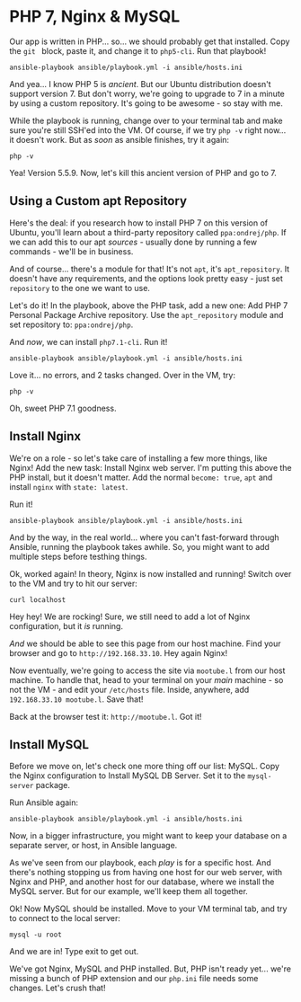 # PHP 7, Nginx & MySQL

Our app is written in PHP... so... we should probably get that installed. Copy the
`git ` block, paste it, and change it to `php5-cli`. Run that playbook!

```terminal
ansible-playbook ansible/playbook.yml -i ansible/hosts.ini
```

And yea... I know PHP 5 is *ancient*. But our Ubuntu distribution doesn't support
version 7. But don't worry, we're going to upgrade to 7 in a minute by using a custom
repository. It's going to be awesome - so stay with me.

While the playbook is running, change over to your terminal tab and make sure you're
still SSH'ed into the VM. Of course, if we try `php -v` right now... it doesn't
work. But as *soon* as ansible finishes, try it again:

```terminal
php -v
```

Yea! Version 5.5.9. Now, let's kill this ancient version of PHP and go to 7.

## Using a Custom apt Repository

Here's the deal: if you research how to install PHP 7 on this version of Ubuntu,
you'll learn about a third-party repository called `ppa:ondrej/php`. If we can add
this to our apt *sources* - usually done by running a few commands - we'll be in
business.

And of course... there's a module for that! It's not `apt`, it's `apt_repository`.
It doesn't have any requirements, and the options look pretty easy - just set
`repository` to the one we want to use.

Let's do it! In the playbook, above the PHP task, add a new one: Add PHP 7 Personal
Package Archive repository. Use the `apt_repository` module and set repository to:
`ppa:ondrej/php`.

And *now*, we can install `php7.1-cli`. Run it!

```terminal
ansible-playbook ansible/playbook.yml -i ansible/hosts.ini
```

Love it... no errors, and 2 tasks changed. Over in the VM, try:

```terminal
php -v
```

Oh, sweet PHP 7.1 goodness.

## Install Nginx

We're on a role - so let's take care of installing a few more things, like Nginx!
Add the new task: Install Nginx web server. I'm putting this above the PHP install,
but it doesn't matter. Add the normal `become: true`, `apt` and install
`nginx` with `state: latest`.

Run it!

```terminal
ansible-playbook ansible/playbook.yml -i ansible/hosts.ini
```

And by the way, in the real world... where you can't fast-forward through Ansible,
running the playbook takes awhile. So, you might want to add multiple steps before
testhing things.

Ok, worked again! In theory, Nginx is now installed and running! Switch over to
the VM and try to hit our server:

```terminal
curl localhost
```

Hey hey! We are rocking! Sure, we still need to add a lot of Nginx configuration,
but it *is* running.

*And* we should be able to see this page from our host machine. Find your browser and
go to `http://192.168.33.10`. Hey again Nginx!

Now eventually, we're going to access the site via `mootube.l` from our host machine.
To handle that, head to your terminal on your *main* machine - so not the VM - and
edit your `/etc/hosts` file. Inside, anywhere, add `192.168.33.10 mootube.l`. Save
that!

Back at the browser test it: `http://mootube.l`. Got it!

## Install MySQL

Before we move on, let's check one more thing off our list: MySQL. Copy the Nginx
configuration to Install MySQL DB Server. Set it to the `mysql-server` package.

Run Ansible again:

```terminal
ansible-playbook ansible/playbook.yml -i ansible/hosts.ini
```

Now, in a bigger infrastructure, you might want to keep your database on a separate
server, or host, in Ansible language.

As we've seen from our playbook, each *play* is for a specific host. And there's
nothing stopping us from having one host for our web server, with Nginx and PHP,
and another host for our database, where we install the MySQL server. But for our
example, we'll keep them all together.

Ok! Now MySQL should be installed. Move to your VM terminal tab, and try to connect
to the local server:

```terminal
mysql -u root
```

And we are in! Type exit to get out.

We've got Nginx, MySQL and PHP installed. But, PHP isn't ready yet... we're missing
a bunch of PHP extension and our `php.ini` file needs some changes. Let's crush that!
